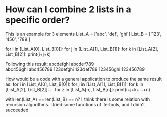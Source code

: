 
# How can I combine 2 lists in a specific order?

This is an example for 3 elements
List_A = ['abc', 'def', 'ghi']
List_B = ['123', '456', '789']


for i in [List_A[0], List_B[0]]:
    for j in [List_A[1], List_B[1]]:
        for k in [List_A[2], List_B[2]]:
            print(i+j+k)

Following this result:
abcdefghi
abcdef789   
abc456ghi
abc456789
123defghi
123def789
123456ghi
123456789

How would be a code with a general application to produce the same result as:
for i in [List_A[0], List_B[0]]:
    for j in [List_A[1], List_B[1]]:
        for k in [List_A[2], List_B[2]]:
                ...
              for z in [List_A[n], List_B[n]]:
                   print(i+j+k+...+n)

with
len(List_A) == len(List_B) == n?
I think there is some relation with recursion algorithms. I tried some functions of itertools, and I didn't succeeded.

        